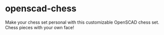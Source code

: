 # openscad-chess
Make your chess set personal with this customizable OpenSCAD chess set. Chess pieces with your own face!

